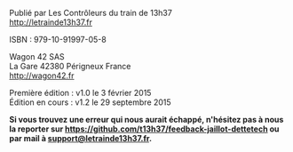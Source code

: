 Publié par Les Contrôleurs du train de 13h37  
<http://letrainde13h37.fr>

ISBN : 979-10-91997-05-8

Wagon 42 SAS  
La Gare
42380 Périgneux
France  
<http://wagon42.fr>

Première édition : v1.0 le 3 février 2015   
Édition en cours : v1.2 le 29 septembre 2015

**Si vous trouvez une erreur qui nous aurait échappé, n'hésitez pas à nous la reporter sur <https://github.com/t13h37/feedback-jaillot-dettetech> ou par mail à support@letrainde13h37.fr.**

